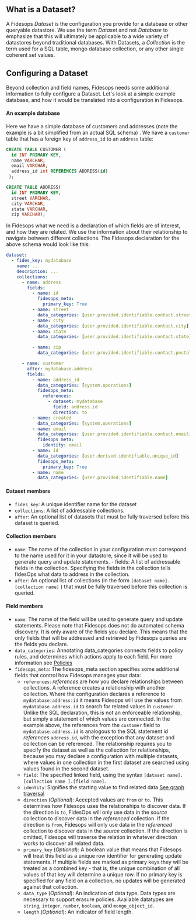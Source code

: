 ## What is a Dataset?

A Fidesops _Dataset_ is the configuration you provide for a database or other queryable datastore. We use the term _Dataset_ and not _Database_ to emphasize that this will ultimately be applicable to a wide variety of datastores beyond traditional databases. With Datasets, a _Collection_ is the term used for a SQL table, mongo database collection, or any other single coherent set values.

## Configuring a Dataset

Beyond collection and field names, Fidesops needs some additional information to fully configure a Dataset. Let's look at a simple example database, and how it would be translated into a configuration in Fidesops.

#### An example database
Here we have a simple database of customers and addresses (note the example is a bit simplified from an actual SQL schema) . We have a `customer` table that has a foreign key of `address_id` to an `address` table:
``` sql
CREATE TABLE CUSTOMER (
  id INT PRIMARY KEY,
  name VARCHAR,
  email VARCHAR,
  address_id int REFERENCES ADDRESS(id)
 );

CREATE TABLE ADDRESS(
  id INT PRIMARY KEY,
  street VARCHAR,
  city VARCHAR,
  state VARCHAR,
  zip VARCHAR);
```
In Fidesops what we need is a declaration of which fields are of interest, and how they are related. We use the information about their relationship to navigate between different collections. The Fidesops declaration for the above schema would look like this:
``` yaml
dataset:
  - fides_key: mydatabase
    name: ...
    description: ...
    collections:
      - name: address
        fields:
	      - name: id
            fidesops_meta:
              primary_key: True
          - name: street
            data_categories: [user.provided.identifiable.contact.street]			  
          - name: city
            data_categories: [user.provided.identifiable.contact.city]
          - name: state
            data_categories: [user.provided.identifiable.contact.state]

          - name: zip
            data_categories: [user.provided.identifiable.contact.postal_code]

      - name: customer
        after: mydatabase.address
        fields:
          - name: address_id
            data_categories: [system.operations]
            fidesops_meta:
              references:
                - dataset: mydatabase
                  field: address.id
                  direction: to
          - name: created
            data_categories: [system.operations]
          - name: email
            data_categories: [user.provided.identifiable.contact.email]
            fidesops_meta:
              identity: email
          - name: id
            data_categories: [user.derived.identifiable.unique_id]
            fidesops_meta:
              primary_key: True
          - name: name
            data_categories: [user.provided.identifiable.name]

```


#### Dataset members

- `fides_key`: A unique identifier name for the dataset
- `collections`: A list of addressable collections. 
- `after`: An optional list of datasets that must be fully traversed before this dataset is queried.

#### Collection members
- `name`: The name of the collection in your configuration must correspond to the name used for it in your datastore, since it will be used to generate query and update statements. - fields: A list of addressable fields in the collection. Specifying the fields in the collection tells fidesOps what data to address in the collection. 
- `after`: An optional list of  collections (in the form `[dataset name].[collection name]` ) that must be fully traversed before this collection is queried.

#### Field members
- `name`: The name of the field will be used to generate query and update statements. Please note that Fidesops does not do automated schema discovery. It is only aware of the fields you declare. This means that the only fields that will be addressed and retrieved by Fidesops queries are the fields you declare.
- `data_categories`: Annotating data\_categories connects fields to policy rules, and determines which actions apply to each field. For more information see [Policies](policies.md)
- `fidesops_meta`: The fidesops\_meta section specifies some additional fields that control how Fidesops manages your data: 
	- `references`: _references_ are how you declare relationships between collections. A reference creates a relationship with another collection. Where the configuration declares a reference to `mydatabase:address:id` it means Fidesops will use the values from `mydatabase.address.id` to search for related values in `customer`. Unlike the SQL declaration, this is not an enforceable relationship, but simply a statement of which values are connected.  In the example above, the references from the `customer` field to `mydatabase.address.id` is analogous to the SQL statement id _references_ `address.id`, with the exception that any dataset and collection can be referenced. The relationship requires you to specify the dataset as well as the collection for relationships, because you may declare a configuration with multiple datasets, where values in one collection in the first dataset are searched using values found in the second dataset.
 	- `field`: The specified linked field, using the syntax `[dataset name].[collection name ].[field name]`. 
	 - `identity`: Signifies the starting value to find related data [See graph traversal](query_execution.md)
	 - `direction` (_Optional_): Accepted values are `from` or `to`. This determines how Fidesops uses the relationships to discover data. If the direction is `to`, FidesOps will only use data in the _source_ collection to discover data in the _referenced_ collection. If the direction is `from`, Fidesops will only use data in the _referenced_ collection to discover data in the _source_ collection. If the direction is omitted, Fidesops will traverse the relation in whatever direction works to discover all related data.
	 - `primary_key` (_Optional_): A boolean value that means that Fidesops will treat this field as a unique row identifier for generating update statements. If multiple fields are marked as primary keys they will be treated as a combined key - that is, the unique combination of all values of that key will determine a unique row. If no primary key is specified for any field on a collection, no updates will be generated against that collection.
	 - `data_type` (_Optional_): An indication of data type. Data types are necessary to support erasure policies. Available datatypes are `string`, `integer`, `number`, `boolean`, and `mongo_object_id`. 	 
	 - `length` (_Optional_): An indicator of field length. 
 
